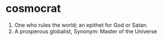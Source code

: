 # cosmocrat
1. One who rules the world; an epithet for God or Satan.
2. A prosperous globalist, Synonym: Master of the Universe